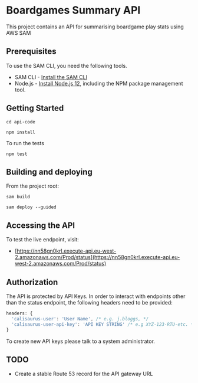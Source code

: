 # Boardgames Summary API

This project contains an API for summarising boardgame play stats using AWS SAM

## Prerequisites

To use the SAM CLI, you need the following tools.

* SAM CLI - [Install the SAM CLI](https://docs.aws.amazon.com/serverless-application-model/latest/developerguide/serverless-sam-cli-install.html)
* Node.js - [Install Node.js 12](https://nodejs.org/en/), including the NPM package management tool.

## Getting Started

`cd api-code`

`npm install`

To run the tests

`npm test`

## Building and deploying

From the project root:

`sam build`

`sam deploy --guided`


## Accessing the API

To test the live endpoint, visit:
- [https://nn58gn0krl.execute-api.eu-west-2.amazonaws.com/Prod/status](https://nn58gn0krl.execute-api.eu-west-2.amazonaws.com/Prod/status)

## Authorization

The API is protected by API Keys. In order to interact with endpoints other than the status endpoint, the following headers need to be provided:

```js
headers: {
  'calisaurus-user': 'User Name', /* e.g. j.bloggs, */ 
  'calisaurus-user-api-key': 'API KEY STRING' /* e.g XYZ-123-RTU-etc. */
}
```

To create new API keys please talk to a system administrator.

## TODO

- Create a stable Route 53 record for the API gateway URL

